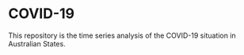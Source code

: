 # COVID-19
This repository is the time series analysis of the COVID-19 situation in Australian States.
